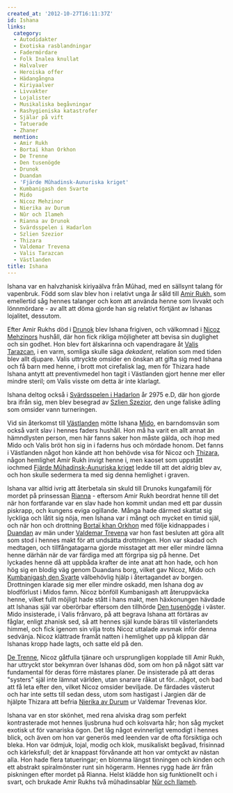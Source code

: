 ```yaml
---
created_at: '2012-10-27T16:11:37Z'
id: Ishana
links:
  category:
  - Autodidakter
  - Exotiska rasblandningar
  - Fadermördare
  - Folk Inalea knullat
  - Halvalver
  - Heroiska offer
  - Hädangångna
  - Kiriyaalver
  - Livvakter
  - Lojalister
  - Musikaliska begåvningar
  - Rashygieniska katastrofer
  - Själar på vift
  - Tatuerade
  - Zhaner
  mention:
  - Amir Rukh
  - Bortaï khan Orkhon
  - De Trenne
  - Den tusenögde
  - Drunok
  - Duandan
  - 'Fjärde Mûhadinsk-Aunuriska kriget'
  - Kumbanigash den Svarte
  - Mido
  - Nicoz Mehzinor
  - Nierika av Durum
  - Nûr och Ilameh
  - Rianna av Drunok
  - Svärdsspelen i Hadarlon
  - Szlien Szezior
  - Thizara
  - Valdemar Trevena
  - Valis Tarazcan
  - Västlanden
title: Ishana
---
```


Ishana var en halvzhanisk kiriyaälva från Mûhad, med en sällsynt talang för vapenbruk. Född som slav
blev hon i relativt unga år såld till [Amir Rukh], som emellertid såg hennes talanger och kom att
använda henne som livvakt och lönnmördare - av allt att döma gjorde han sig relativt förtjänt av
Ishanas lojalitet, dessutom.

Efter Amir Rukhs död i [Drunok] blev Ishana frigiven, och välkomnad i [Nicoz Mehzinors] hushåll, där
hon fick rikliga möjligheter att bevisa sin duglighet och sin godhet. Hon blev fort älskarinna och
vapendragare åt [Valis Tarazcan], i en varm, somliga skulle säga <i>dekadent</i>, relation som med
tiden blev allt djupare. Valis uttryckte omsider en önskan att gifta sig med Ishana och få barn med
henne, i brott mot cirefalisk lag, men för Thizara hade Ishana antytt att preventivmedel hon tagit i
Västlanden gjort henne mer eller mindre steril; om Valis visste om detta är inte klarlagt.

Ishana deltog också i [Svärdsspelen i Hadarlon] år 2975 e.D, där hon gjorde bra ifrån sig, men blev
besegrad av [Szlien Szezior], den unge faliske ädling som omsider vann turneringen.

Vid sin återkomst till [Västlanden] mötte Ishana [Mido], en barndomsvän som också varit slav i
hennes faders hushåll. Hon må ha varit en allt annat än hämndlysten person, men här fanns saker hon
måste gälda, och ihop med Mido och Valis bröt hon sig in i faderns hus och mördade honom. Det fanns
i Västlanden något hon kände att hon behövde visa för Nicoz och [Thizara], någon hemlighet Amir Rukh
invigt henne i, men kaoset som uppstått iochmed [Fjärde Mûhadinsk-Aunuriska kriget] ledde till att
det aldrig blev av, och hon skulle sedermera ta med sig denna hemlighet i graven.

Ishana var alltid ivrig att återbetala sin skuld till Drunoks kungafamilj för mordet på prinsessan
[Rianna] - eftersom Amir Rukh beordrat henne till det när hon fortfarande var en slav hade hon
kommit undan med ett par dussin piskrapp, och kungens eviga ogillande. Många hade därmed skattat sig
lyckliga och låtit sig nöja, men Ishana var i mångt och mycket en timid själ, och när hon och
drottning [Bortaï khan Orkhon] med följe kidnappades i [Duandan] av män under [Valdemar Trevena] var
hon fast besluten att göra allt som stod i hennes makt för att undsätta drottningen. Hon var skadad
och medtagen, och tillfångatagarna gjorde misstaget att mer eller mindre lämna henne därhän när de
var färdiga med att förgripa sig på henne. Det lyckades henne då att uppbåda krafter de inte anat
att hon hade, och hon hög sig en blodig väg genom Duandans borg, vilket gav Nicoz, Mido och
[Kumbanigash den Svarte] välbehövlig hjälp i återtagandet av borgen. Drottningen klarade sig mer
eller mindre oskadd, men Ishana dog av blodförlust i Midos famn. Nicoz bönföll Kumbanigash att
återuppväcka henne, vilket fullt möjligt hade stått i hans makt, men häxkonungen hävdade att Ishanas
själ var oberörbar eftersom den tillhörde [Den tusenögde] i väster. Mido insisterade, i Valis
frånvaro, på att begrava Ishana att förtäras av fåglar, enligt zhanisk sed, så att hennes själ kunde
bäras till västerlandets himmel, och fick igenom sin vilja trots Nicoz uttalade avsmak inför denna
sedvänja. Nicoz klättrade framåt natten i hemlighet upp på klippan där Ishanas kropp hade lagts, och
satte eld på den.

[De Trenne], Nicoz gåtfulla tjänare och ursprungligen kopplade till Amir Rukh, har uttryckt stor
bekymran över Ishanas död, som om hon på något sätt var fundamental för deras förre mästares planer.
De insisterade på att deras "systers" själ inte lämnat världen, utan snarare råkat ut för...något,
och bad att få leta efter den, vilket Nicoz omsider beviljade. De färdades västerut och har inte
setts till sedan dess, utom som hastigast i Jargien där de hjälpte Thizara att befria [Nierika av
Durum] ur Valdemar Trevenas klor.

Ishana var en stor skönhet, med rena alviska drag som perfekt kontrasterade mot hennes ljusbruna hud
och kolsvarta hår; hon såg mycket exotisk ut för vanariska ögon. Det låg något evinnerligt vemodigt
i hennes blick, och även om hon var generös med leenden var de ofta försiktiga och bleka. Hon var
ödmjuk, lojal, modig och klok, musikaliskt begåvad, frisinnad och kärleksfull; det är knappast
förvånande att hon var omtyckt av nästan alla. Hon hade flera tatueringar; en blomma längst
tinningen och kinden och ett abstrakt spiralmönster runt sin högerarm. Hennes rygg hade ärr från
piskningen efter mordet på Rianna. Helst klädde hon sig funktionellt och i svart, och brukade Amir
Rukhs två mûhadinsablar [Nûr och Ilameh].

  [Amir Rukh]: Amir_Rukh
  [Drunok]: Drunok
  [Nicoz Mehzinors]: Nicoz_Mehzinor
  [Valis Tarazcan]: Valis_Tarazcan
  [Svärdsspelen i Hadarlon]: Svärdsspelen_i_Hadarlon
  [Szlien Szezior]: Szlien_Szezior
  [Västlanden]: Västlanden
  [Mido]: Mido
  [Thizara]: Thizara
  [Fjärde Mûhadinsk-Aunuriska kriget]: Fjärde_Mûhadinsk-Aunuriska_kriget
  [Rianna]: Rianna_av_Drunok
  [Bortaï khan Orkhon]: Bortaï_khan_Orkhon
  [Duandan]: Duandan
  [Valdemar Trevena]: Valdemar_Trevena
  [Kumbanigash den Svarte]: Kumbanigash_den_Svarte
  [Den tusenögde]: Den_tusenögde
  [De Trenne]: De_Trenne
  [Nierika av Durum]: Nierika_av_Durum
  [Nûr och Ilameh]: Nûr_och_Ilameh